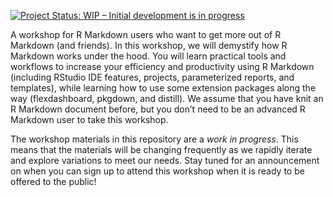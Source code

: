 [![Project Status: WIP – Initial development is in progress](http://www.repostatus.org/badges/latest/wip.svg)](http://www.repostatus.org/#wip)

A workshop for R Markdown users who want to get more out of R Markdown (and friends). In this workshop, we will demystify how R Markdown works under the hood. You will learn practical tools and workflows to increase your efficiency and productivity using R Markdown (including RStudio IDE features, projects, parameterized reports, and templates), while learning how to use some extension packages along the way (flexdashboard, pkgdown, and distill). We assume that you have knit an R Markdown document before, but you don’t need to be an advanced R Markdown user to take this workshop.

The workshop materials in this repository are a *work in progress*. This means that the materials will be changing frequently as we rapidly iterate and explore variations to meet our needs. Stay tuned for an announcement on when you can sign up to attend this workshop when it is ready to be offered to the public!
